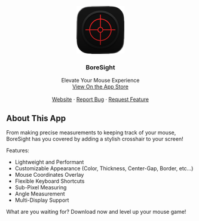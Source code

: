 <div align="center">
  <img src="https://github.com/alekthegenius/BoreSight/blob/main/BoreSight/Assets.xcassets/AppIcon.appiconset/icon_128x128.png"">
  <h3>BoreSight</h3>
  

 <p align="center">
  Elevate Your Mouse Experience
  <br />
  <a href="https://apps.apple.com/us/app/boresight/id6754097930">View On the App Store</a>
  <br />
  <br />
  <a href="https://github.com/othneildrew/Best-README-Template">Website</a>
  &middot;
  <a href="https://github.com/alekthegenius/BoreSight/issues/new?labels=bug&template=bug-report---.md">Report Bug</a>
  &middot;
  <a href="https://github.com/alekthegenius/BoreSight/issues/new?labels=enhancement&template=feature-request---.md">Request Feature</a>
</p>
</div>


## About This App
From making precise measurements to keeping track of your mouse, BoreSight has you covered by adding a stylish crosshair to your screen!

Features:
- Lightweight and Performant
- Customizable Appearance (Color, Thickness, Center-Gap, Border, etc...)
- Mouse Coordinates Overlay
- Flexible Keyboard Shortcuts
- Sub-Pixel Measuring
- Angle Measurement
- Multi-Display Support


What are you waiting for? Download now and level up your mouse game!
